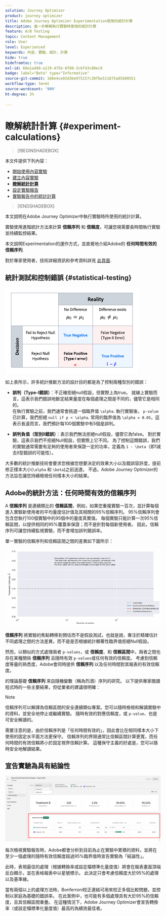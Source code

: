 ```yaml
---
solution: Journey Optimizer
product: journey optimizer
title: Adobe Journey Optimizer Experimentation使用的統計計算
description: 進一步瞭解執行實驗時使用的統計計算
feature: A/B Testing
topic: Content Management
role: User
level: Experienced
keywords: 內容，實驗，統計，計算
hide: true
hidefromtoc: true
exl-id: 60a1a488-a119-475b-8f80-3c6f43c80ec9
badge: label="Beta" type="Informative"
source-git-commit: 160e4ce03d3be975157c30fbe511875a85b00551
workflow-type: tm+mt
source-wordcount: '909'
ht-degree: 3%

---
```


# 瞭解統計計算 {#experiment-calculations}

>[!BEGINSHADEBOX]

本文件提供下列內容：

* [開始使用內容實驗](get-started-experiment.md)
* [建立內容實驗](content-experiment.md)
* **[瞭解統計計算](experiment-calculations.md)**
* [設定實驗報告](reporting-configuration.md)
* [實驗報告中的統計計算](experiment-report-calculations.md)

>[!ENDSHADEBOX]

本文說明在Adobe Journey Optimizer中執行實驗時所使用的統計計算。

實驗使用進階統計方法來計算 **信賴序列** 和 **信賴度**，可讓您視需要長時間執行實驗並持續監控結果。

本文說明Experimentation的運作方式，並直覺地介紹Adobe的 **任何時間有效的信賴序列**.

對於專家使用者，技術詳細資訊和參考資料詳見 [此頁面](../campaigns/assets/confidence_sequence_technical_details.pdf).

## 統計測試和控制錯誤 {#statistical-testing}

![](assets/technote_1.png)

如上表所示，許多統計推斷方法的設計目的都是為了控制兩種型別的錯誤：

* **誤判（Type-I錯誤）**：不正確拒絕null假設，但實際上為true。 就線上實驗而言，這表示我們錯誤地斷定結果量度在每個處理之間是不同的，儘管它是相同的。
   </br>在執行實驗之前，我們通常會挑選一個臨界值 `\alpha`. 執行實驗後， `p-value` 已計算，我們拒絕 `null if p < \alpha`. 常用的臨界值為 `\alpha = 0.05`，這表示長遠而言，我們預計每100個實驗中有5個是誤判。

* **誤判負值（型別II錯誤）**：表示我們無法拒絕null假設，儘管它為false。 對於實驗，這表示我們不拒絕Null假設，但實際上它不同。 為了控制這類錯誤，我們的實驗通常需要有足夠的使用者來保證一定的功率，定義為 `1 - \beta`（即1減去II型錯誤的可能性）。

大多數的統計推斷技術會要求您根據您想要決定的效果大小以及錯誤容許度，提前修正樣本大小(`\alpha` 和 `\beta`)之前送達。 不過，Adobe Journey Optimizer的方法旨在讓您持續檢視任何樣本大小的結果。

## Adobe的統計方法：任何時間有效的信賴序列

A **信賴序列** 是連續類比的 **信賴區間**，例如，如果您重複實驗一百次，並計算每個進入實驗新使用者的平均量度估計值及其相關的95%信賴序列。 95%信賴序列會包含您執行100個實驗中的95個中的量度真實值。 每個實驗只能計算一次95%信賴區間，以提供相同的95%覆蓋率保證；而不是針對每個新使用者。 因此，信賴序列可讓您持續監視實驗，而不會增加誤判錯誤率。

單一實驗的信賴序列和信賴區間之間的差異如下圖所示：

![](assets/technote_2.gif)

**信賴序列** 將實驗的焦點轉移到預估而不是假設測試，也就是說，專注於精確估計不同處理之間的方法差異，而不是是否根據統計顯著性臨界值拒絕Null假設。

然而，以類似的方式處理兩者 `p-values`，或 **信賴度**、和 **信賴區間**&#x200B;中，兩者之間也存在某種關係 **信賴序列** 且隨時有效 `p-values`或任何有效的信賴度。 考慮到信賴度等量的熟悉度，Adobe會同時提供 **信賴序列** 以及任何時間對其報表的有效信賴度。

的理論基礎 **信賴序列** 來自隨機變數（稱為烈酒）序列的研究。 以下提供專家閱讀程式時的一些主要結果，但從業者的建議很明確：

>[!NOTE]
>
>信賴序列可以解譯為信賴區間的安全連續類似專案。您可以隨時檢視和解讀實驗中的資料，並安全地停止或繼續實驗。 隨時有效的對應信賴度，或 `p-value`、也是可安全解讀的。

需要注意的是，由於信賴序列是「任何時間有效的」，因此會比在相同樣本大小下使用的固定水平面方法更保守。 信賴序列的界限通常比信賴區間計算更寬，而任何時間的有效信賴將小於固定視界信賴計算。 這種保守主義的好處是，您可以隨時安全地解讀結果。

## 宣告實驗為具有結論性

![](assets/experimentation_report_2.png)

每次檢視實驗報告時，Adobe都會分析到目前為止在實驗中累積的資料，並將在至少一個處理的隨時有效信賴度超過95%臨界值時宣告實驗為「結論性」。

此時，表現最佳的處理（根據轉換率或設定檔標準化量度值）將會在報表畫面頂端反白顯示，並在表格報表中以星號標示。 此決定只會考慮信賴度大於95%的處理以及基準線。

當有兩個以上的處理方法時，Bonferroni校正連結可用來校正多個比較問題，並控制以家庭為基礎的錯誤率。 在此案例中，也可能有多個處理具有大於95%的信賴度，且其信賴區間重疊。 在這種情況下，Adobe Journey Optimizer會宣告轉換率（或設定檔標準化量度值）最高的為績效最佳者。
